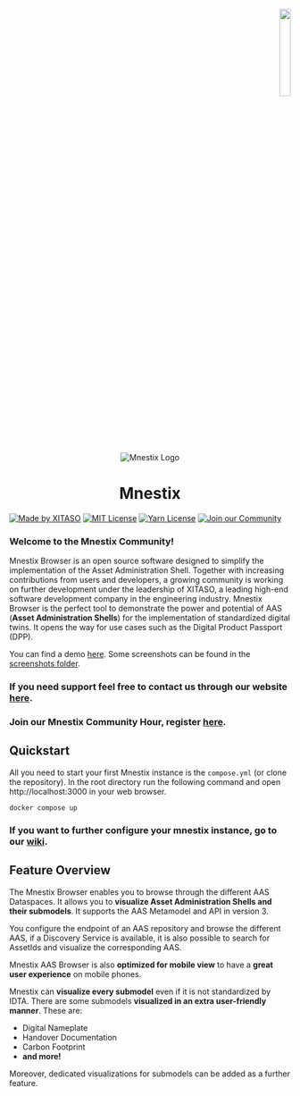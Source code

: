 <p align="right">
  <picture>
    <source srcset="src/assets/XitasoLogo.svg"  media="(prefers-color-scheme: dark)">
    <img src="src/assets/XitasoLogoBlack.svg" width=20%>
  </picture>
</p>
<p align="center">
 <img src="public/android-chrome-192x192.png" alt="Mnestix Logo">
</p>
<h1 style="text-align: center">Mnestix</h1>

[![Made by XITASO](https://img.shields.io/badge/Made_by_XITASO-005962?style=flat-square)](https://xitaso.com/)
[![MIT License](https://img.shields.io/badge/License-MIT-005962.svg?style=flat-square)](https://choosealicense.com/licenses/mit/)
[![Yarn License](https://img.shields.io/badge/YARN-V1.22.22-005962?style=flat-square)]()
[![Join our Community](https://img.shields.io/badge/Join_our_Community-005962?style=flat-square)](https://xitaso.com/kompetenzen/mnestix/#support)

### Welcome to the Mnestix Community!

Mnestix Browser is an open source software designed to simplify the implementation of the Asset Administration Shell.
Together
with increasing contributions from users and developers, a growing community is working on further development under the
leadership of XITASO, a leading high-end software development company in the engineering industry.
Mnestix Browser is the perfect tool to demonstrate the power and potential of AAS (**Asset Administration Shells**) for
the
implementation of standardized digital twins. It opens the way for use cases such as the Digital Product Passport (DPP).

You can find a demo [here](https://mnestix-prod.azurewebsites.net/).
Some screenshots can be found in the [screenshots folder](screenshots).

### **If you need support feel free to contact us through our website [here](https://xitaso.com/kompetenzen/mnestix/#support).**

### **Join our Mnestix Community Hour, register [here](https://xitaso.com/event/mnestix-open-hour/).**

## Quickstart

All you need to start your first Mnestix instance is the `compose.yml` (or clone the repository).
In the root directory run the following command and open http://localhost:3000 in your web browser.

```shell
docker compose up
```

### If you want to further configure your mnestix instance, go to our [wiki](https://github.com/eclipse-mnestix/mnestix-browser/wiki).

## Feature Overview

The Mnestix Browser enables you to browse through the different AAS Dataspaces.
It allows you to **visualize Asset Administration Shells and their submodels**. It supports the AAS Metamodel and API in
version 3.

You configure the endpoint of an AAS repository and browse the different AAS, if a Discovery Service is available, it is
also possible to search for AssetIds and visualize the corresponding AAS.

Mnestix AAS Browser is also **optimized for mobile view** to have a **great user experience** on mobile phones.

Mnestix can **visualize every submodel** even if it is not standardized by IDTA. There are some submodels **visualized
in an extra user-friendly manner**. These are:

- Digital Nameplate
- Handover Documentation
- Carbon Footprint
- **and more!**

Moreover, dedicated visualizations for submodels can be added as a further feature.
